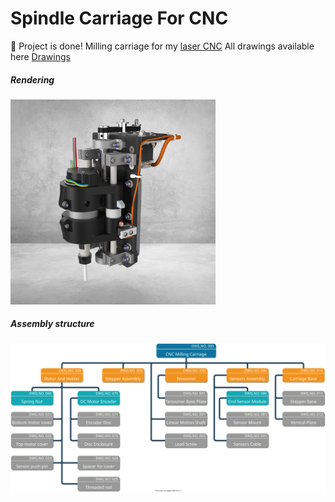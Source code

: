 # Spindle Carriage For CNC
:100: Project is done!
Milling carriage for my [laser CNC](https://github.com/veresvr/LaserCNCMachine)
All drawings available here [Drawings](https://github.com/veresvr/SpindleCarriageForCNC/tree/main/Drawings/AllDrawings.pdf)

##### Rendering
<img src="https://github.com/veresvr/SpindleCarriageForCNC/blob/main/preview.png" width="65%"></img>
##### Assembly structure
 <img src="https://github.com/veresvr/SpindleCarriageForCNC/blob/main/CNCMillingCarriage.svg"></img>
 
